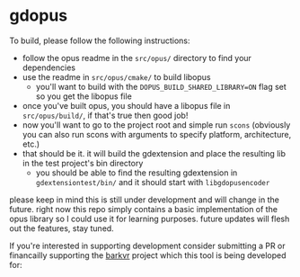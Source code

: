 # gdopus

To build, please follow the following instructions:
- follow the opus readme in the `src/opus/` directory to find your dependencies
- use the readme in `src/opus/cmake/` to build libopus
  - you'll want to build with the `DOPUS_BUILD_SHARED_LIBRARY=ON` flag set so you get the libopus file
- once you've built opus, you should have a libopus file in `src/opus/build/`, if that's true then good job!
- now you'll want to go to the project root and simple run `scons` (obviously you can also run scons with arguments to specify platform, architecture, etc.)
- that should be it. it will build the gdextension and place the resulting lib in the test project's bin directory
  - you should be able to find the resulting gdextension in `gdextensiontest/bin/` and it should start with `libgdopusencoder`

please keep in mind this is still under development and will change in the future.
right now this repo simply contains a basic implementation of the opus library so I could use it for learning purposes.
future updates will flesh out the features, stay tuned.

If you're interested in supporting development consider submitting a PR or financailly supporting the [barkvr](https://github.com/zodywoolsey/barkvr) project which this tool is being developed for: 
